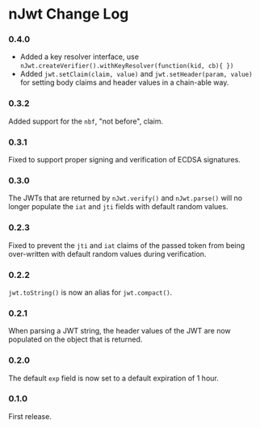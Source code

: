 # nJwt Change Log

### 0.4.0

* Added a key resolver interface, use `nJwt.createVerifier().withKeyResolver(function(kid, cb){ })`
* Added `jwt.setClaim(claim, value)` and `jwt.setHeader(param, value)` for setting body claims and header values in a chain-able way.

### 0.3.2

Added support for the `nbf`, "not before", claim.

### 0.3.1

Fixed to support proper signing and verification of ECDSA signatures.

### 0.3.0

The JWTs that are returned by `nJwt.verify()` and `nJwt.parse()` will no longer
populate the `iat` and `jti` fields with default random values.

### 0.2.3

Fixed to prevent the `jti` and `iat` claims of the passed token from being
over-written with default random values during verification.

### 0.2.2

`jwt.toString()` is now an alias for `jwt.compact()`.

### 0.2.1

When parsing a JWT string, the header values of the JWT are now populated on the
object that is returned.

### 0.2.0

The default `exp` field is now set to a default expiration of 1 hour.

### 0.1.0

First release.